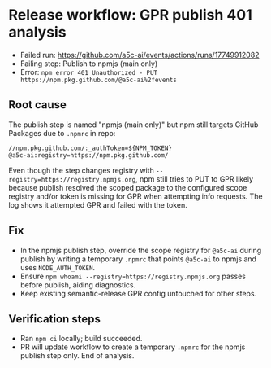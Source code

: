 # Release workflow: GPR publish 401 analysis

- Failed run: https://github.com/a5c-ai/events/actions/runs/17749912082
- Failing step: Publish to npmjs (main only)
- Error: `npm error 401 Unauthorized - PUT https://npm.pkg.github.com/@a5c-ai%2fevents`

## Root cause

The publish step is named "npmjs (main only)" but npm still targets GitHub Packages due to `.npmrc` in repo:

```
//npm.pkg.github.com/:_authToken=${NPM_TOKEN}
@a5c-ai:registry=https://npm.pkg.github.com/
```

Even though the step changes registry with `--registry=https://registry.npmjs.org`, npm still tries to PUT to GPR likely because publish resolved the scoped package to the configured scope registry and/or token is missing for GPR when attempting info requests. The log shows it attempted GPR and failed with the token.

## Fix

- In the npmjs publish step, override the scope registry for `@a5c-ai` during publish by writing a temporary `.npmrc` that points `@a5c-ai` to npmjs and uses `NODE_AUTH_TOKEN`.
- Ensure `npm whoami --registry=https://registry.npmjs.org` passes before publish, aiding diagnostics.
- Keep existing semantic-release GPR config untouched for other steps.

## Verification steps

- Ran `npm ci` locally; build succeeded.
- PR will update workflow to create a temporary `.npmrc` for the npmjs publish step only.
  End of analysis.
